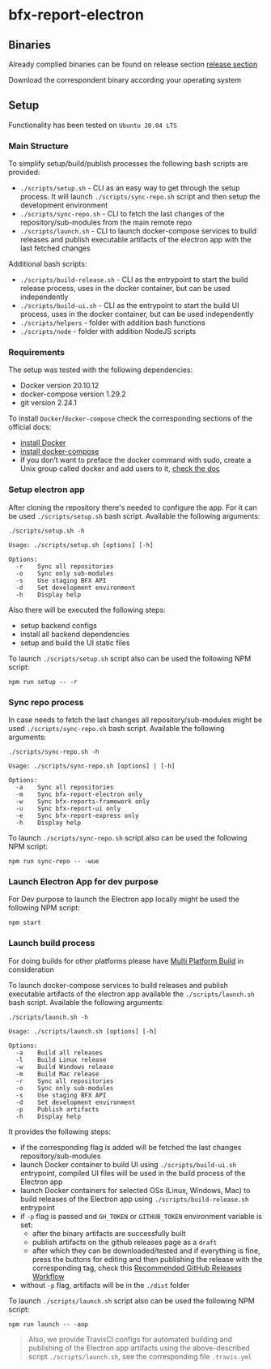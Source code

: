 # bfx-report-electron

## Binaries

Already complied binaries can be found on release section [release section](https://github.com/bitfinexcom/bfx-report-electron/releases)

Download the correspondent binary according your operating system

## Setup

Functionality has been tested on `Ubuntu 20.04 LTS`

### Main Structure

To simplify setup/build/publish processes the following bash scripts are provided:

- `./scripts/setup.sh` - CLI as an easy way to get through the setup process. It will launch `./scripts/sync-repo.sh` script and then setup the development environment
- `./scripts/sync-repo.sh` - CLI to fetch the last changes of the repository/sub-modules from the main remote repo
- `./scripts/launch.sh` - CLI to launch docker-compose services to build releases and publish executable artifacts of the electron app with the last fetched changes

Additional bash scripts:

- `./scripts/build-release.sh` - CLI as the entrypoint to start the build release process, uses in the docker container, but can be used independently
- `./scripts/build-ui.sh` - CLI as the entrypoint to start the build UI process, uses in the docker container, but can be used independently
- `./scripts/helpers` - folder with addition bash functions
- `./scripts/node` - folder with addition NodeJS scripts

### Requirements

The setup was tested with the following dependencies:

- Docker version 20.10.12
- docker-compose version 1.29.2
- git version 2.24.1

To install `Docker`/`docker-compose` check the corresponding sections of the official docs:

- [install Docker](https://docs.docker.com/engine/install)
- [install docker-compose](https://docs.docker.com/compose/install)
- if you don’t want to preface the docker command with sudo, create a Unix group called docker and add users to it, [check the doc](https://docs.docker.com/engine/install/linux-postinstall)

### Setup electron app

After cloning the repository there's needed to configure the app. For it can be used `./scripts/setup.sh` bash script.
Available the following arguments:

```console
./scripts/setup.sh -h

Usage: ./scripts/setup.sh [options] [-h]

Options:
  -r    Sync all repositories
  -o    Sync only sub-modules
  -s    Use staging BFX API
  -d    Set development environment
  -h    Display help
```

Also there will be executed the following steps:

- setup backend configs
- install all backend dependencies
- setup and build the UI static files

To launch `./scripts/setup.sh` script also can be used the following NPM script:

```console
npm run setup -- -r
```

### Sync repo process

In case needs to fetch the last changes all repository/sub-modules might be used `./scripts/sync-repo.sh` bash script.
Available the following arguments:

```console
./scripts/sync-repo.sh -h

Usage: ./scripts/sync-repo.sh [options] | [-h]

Options:
  -a    Sync all repositories
  -m    Sync bfx-report-electron only
  -w    Sync bfx-reports-framework only
  -u    Sync bfx-report-ui only
  -e    Sync bfx-report-express only
  -h    Display help
```

To launch `./scripts/sync-repo.sh` script also can be used the following NPM script:

```console
npm run sync-repo -- -wue
```

### Launch Electron App for dev purpose

For Dev purpose to launch the Electron app locally might be used the following NPM script:

```console
npm start
```

### Launch build process

For doing builds for other platforms please have [Multi Platform Build](https://www.electron.build/multi-platform-build) in consideration

To launch docker-compose services to build releases and publish executable artifacts of the electron app available the `./scripts/launch.sh` bash script.
Available the following arguments:

```console
./scripts/launch.sh -h

Usage: ./scripts/launch.sh [options] [-h]

Options:
  -a    Build all releases
  -l    Build Linux release
  -w    Build Windows release
  -m    Build Mac release
  -r    Sync all repositories
  -o    Sync only sub-modules
  -s    Use staging BFX API
  -d    Set development environment
  -p    Publish artifacts
  -h    Display help
```

It provides the following steps:

- if the corresponding flag is added will be fetched the last changes repository/sub-modules
- launch Docker container to build UI using `./scripts/build-ui.sh` entrypoint, compiled UI files will be used in the build process of the Electron app
- launch Docker containers for selected OSs (Linux, Windows, Mac) to build releases of the Electron app using `./scripts/build-release.sh` entrypoint
- if `-p` flag is passed and `GH_TOKEN` or `GITHUB_TOKEN` environment variable is set:
  - after the binary artifacts are successfully built
  - publish artifacts on the github releases page as a `draft`
  - after which they can be downloaded/tested and if everything is fine, press the buttons for editing and then publishing the release with the corresponding tag, check this [Recommended GitHub Releases Workflow](https://www.electron.build/configuration/publish#recommended-github-releases-workflow)
- without `-p` flag, artifacts will be in the `./dist` folder

To launch `./scripts/launch.sh` script also can be used the following NPM script:

```console
npm run launch -- -aop
```

> Also, we provide TravisCI configs for automated building and publishing of the Electron app artifacts using the above-described script `./scripts/launch.sh`, see the corresponding file `.travis.yml`
